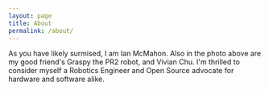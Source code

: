 ```yaml
---
layout: page
title: About
permalink: /about/
---
```


<amp-img width="600" height="350" layout="responsive" src="{{ site.url }}/assets/images/ian_pr2.jpg"></amp-img>


As you have likely surmised, I am Ian McMahon. Also in the photo above are my good friend's Graspy the PR2 robot, and Vivian Chu. I'm thrilled to consider myself a Robotics Engineer and Open Source advocate for hardware and software alike.
